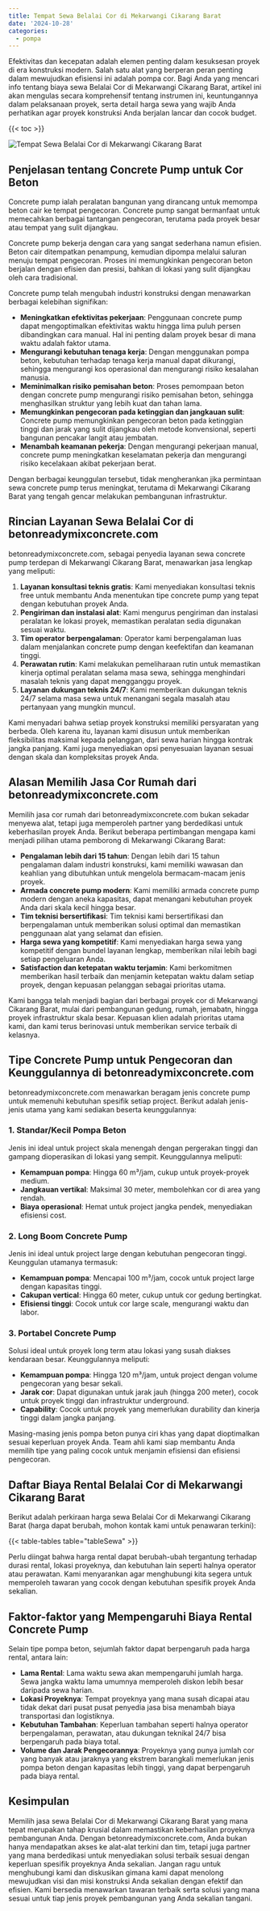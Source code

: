 ```yaml
---
title: Tempat Sewa Belalai Cor di Mekarwangi Cikarang Barat
date: '2024-10-28'
categories:
  - pompa
---
```


Efektivitas dan kecepatan adalah elemen penting dalam kesuksesan proyek di era konstruksi modern. Salah satu alat yang berperan peran penting dalam mewujudkan efisiensi ini adalah pompa cor. Bagi Anda yang mencari info tentang biaya sewa Belalai Cor di Mekarwangi Cikarang Barat, artikel ini akan mengulas secara komprehensif tentang instrumen ini, keuntungannya dalam pelaksanaan proyek, serta detail harga sewa yang wajib Anda perhatikan agar proyek konstruksi Anda berjalan lancar dan cocok budget.

{{< toc >}}

![Tempat Sewa Belalai Cor di Mekarwangi Cikarang Barat](https://betoncor8.github.io/pump/concrete-pump%20(4).png)

## Penjelasan tentang Concrete Pump untuk Cor Beton

Concrete pump ialah peralatan bangunan yang dirancang untuk memompa beton cair ke tempat pengecoran. Concrete pump sangat bermanfaat untuk memecahkan berbagai tantangan pengecoran, terutama pada proyek besar atau tempat yang sulit dijangkau.

Concrete pump bekerja dengan cara yang sangat sederhana namun efisien. Beton cair ditempatkan penampung, kemudian dipompa melalui saluran menuju tempat pengecoran. Proses ini memungkinkan pengecoran beton berjalan dengan efisien dan presisi, bahkan di lokasi yang sulit dijangkau oleh cara tradisional.

Concrete pump telah mengubah industri konstruksi dengan menawarkan berbagai kelebihan signifikan:

- **Meningkatkan efektivitas pekerjaan**: Penggunaan concrete pump dapat mengoptimalkan efektivitas waktu hingga lima puluh persen dibandingkan cara manual. Hal ini penting dalam proyek besar di mana waktu adalah faktor utama.
- **Mengurangi kebutuhan tenaga kerja**: Dengan menggunakan pompa beton, kebutuhan terhadap tenaga kerja manual dapat dikurangi, sehingga mengurangi kos operasional dan mengurangi risiko kesalahan manusia.
- **Meminimalkan risiko pemisahan beton**: Proses pemompaan beton dengan concrete pump mengurangi risiko pemisahan beton, sehingga menghasilkan struktur yang lebih kuat dan tahan lama.
- **Memungkinkan pengecoran pada ketinggian dan jangkauan sulit**: Concrete pump memungkinkan pengecoran beton pada ketinggian tinggi dan jarak yang sulit dijangkau oleh metode konvensional, seperti bangunan pencakar langit atau jembatan.
- **Menambah keamanan pekerja**: Dengan mengurangi pekerjaan manual, concrete pump meningkatkan keselamatan pekerja dan mengurangi risiko kecelakaan akibat pekerjaan berat.

Dengan berbagai keunggulan tersebut, tidak mengherankan jika permintaan sewa concrete pump terus meningkat, terutama di Mekarwangi Cikarang Barat yang tengah gencar melakukan pembangunan infrastruktur.

## Rincian Layanan Sewa Belalai Cor di betonreadymixconcrete.com

betonreadymixconcrete.com, sebagai penyedia layanan sewa concrete pump terdepan di Mekarwangi Cikarang Barat, menawarkan jasa lengkap yang meliputi:

1. **Layanan konsultasi teknis gratis**: Kami menyediakan konsultasi teknis free untuk membantu Anda menentukan tipe concrete pump yang tepat dengan kebutuhan proyek Anda.
2. **Pengiriman dan instalasi alat**: Kami mengurus pengiriman dan instalasi peralatan ke lokasi proyek, memastikan peralatan sedia digunakan sesuai waktu.
3. **Tim operator berpengalaman**: Operator kami berpengalaman luas dalam menjalankan concrete pump dengan keefektifan dan keamanan tinggi.
4. **Perawatan rutin**: Kami melakukan pemeliharaan rutin untuk memastikan kinerja optimal peralatan selama masa sewa, sehingga menghindari masalah teknis yang dapat mengganggu proyek.
5. **Layanan dukungan teknis 24/7**: Kami memberikan dukungan teknis 24/7 selama masa sewa untuk menangani segala masalah atau pertanyaan yang mungkin muncul.

Kami menyadari bahwa setiap proyek konstruksi memiliki persyaratan yang berbeda. Oleh karena itu, layanan kami disusun untuk memberikan fleksibilitas maksimal kepada pelanggan, dari sewa harian hingga kontrak jangka panjang. Kami juga menyediakan opsi penyesuaian layanan sesuai dengan skala dan kompleksitas proyek Anda.

## Alasan Memilih Jasa Cor Rumah dari betonreadymixconcrete.com

Memilih jasa cor rumah dari betonreadymixconcrete.com bukan sekadar menyewa alat, tetapi juga memperoleh partner yang berdedikasi untuk keberhasilan proyek Anda. Berikut beberapa pertimbangan mengapa kami menjadi pilihan utama pemborong di Mekarwangi Cikarang Barat:

- **Pengalaman lebih dari 15 tahun**: Dengan lebih dari 15 tahun pengalaman dalam industri konstruksi, kami memiliki wawasan dan keahlian yang dibutuhkan untuk mengelola bermacam-macam jenis proyek.
- **Armada concrete pump modern**: Kami memiliki armada concrete pump modern dengan aneka kapasitas, dapat menangani kebutuhan proyek Anda dari skala kecil hingga besar.
- **Tim teknisi bersertifikasi**: Tim teknisi kami bersertifikasi dan berpengalaman untuk memberikan solusi optimal dan memastikan penggunaan alat yang selamat dan efisien.
- **Harga sewa yang kompetitif**: Kami menyediakan harga sewa yang kompetitif dengan bundel layanan lengkap, memberikan nilai lebih bagi setiap pengeluaran Anda.
- **Satisfaction dan ketepatan waktu terjamin**: Kami berkomitmen memberikan hasil terbaik dan menjamin ketepatan waktu dalam setiap proyek, dengan kepuasan pelanggan sebagai prioritas utama.

Kami bangga telah menjadi bagian dari berbagai proyek cor di Mekarwangi Cikarang Barat, mulai dari pembangunan gedung, rumah, jemabatn, hingga proyek infrastruktur skala besar. Kepuasan klien adalah prioritas utama kami, dan kami terus berinovasi untuk memberikan service terbaik di kelasnya.

## Tipe Concrete Pump untuk Pengecoran dan Keunggulannya di betonreadymixconcrete.com

betonreadymixconcrete.com menawarkan beragam jenis concrete pump untuk memenuhi kebutuhan spesifik setiap project. Berikut adalah jenis-jenis utama yang kami sediakan beserta keunggulannya:

### 1\. Standar/Kecil Pompa Beton

Jenis ini ideal untuk project skala menengah dengan pergerakan tinggi dan gampang dioperasikan di lokasi yang sempit. Keunggulannya meliputi:

- **Kemampuan pompa**: Hingga 60 m³/jam, cukup untuk proyek-proyek medium.
- **Jangkauan vertikal**: Maksimal 30 meter, membolehkan cor di area yang rendah.
- **Biaya operasional**: Hemat untuk project jangka pendek, menyediakan efisiensi cost.

### 2\. Long Boom Concrete Pump

Jenis ini ideal untuk project large dengan kebutuhan pengecoran tinggi. Keunggulan utamanya termasuk:

- **Kemampuan pompa**: Mencapai 100 m³/jam, cocok untuk project large dengan kapasitas tinggi.
- **Cakupan vertical**: Hingga 60 meter, cukup untuk cor gedung bertingkat.
- **Efisiensi tinggi**: Cocok untuk cor large scale, mengurangi waktu dan labor.

### 3\. Portabel Concrete Pump

Solusi ideal untuk proyek long term atau lokasi yang susah diakses kendaraan besar. Keunggulannya meliputi:

- **Kemampuan pompa**: Hingga 120 m³/jam, untuk project dengan volume pengecoran yang besar sekali.
- **Jarak cor**: Dapat digunakan untuk jarak jauh (hingga 200 meter), cocok untuk proyek tinggi dan infrastruktur underground.
- **Capability**: Cocok untuk proyek yang memerlukan durability dan kinerja tinggi dalam jangka panjang.

Masing-masing jenis pompa beton punya ciri khas yang dapat dioptimalkan sesuai keperluan proyek Anda. Team ahli kami siap membantu Anda memilih tipe yang paling cocok untuk menjamin efisiensi dan efisiensi pengecoran.

## Daftar Biaya Rental Belalai Cor di Mekarwangi Cikarang Barat

Berikut adalah perkiraan harga sewa Belalai Cor di Mekarwangi Cikarang Barat (harga dapat berubah, mohon kontak kami untuk penawaran terkini):

{{< table-tables table="tableSewa" >}}

Perlu diingat bahwa harga rental dapat berubah-ubah tergantung terhadap durasi rental, lokasi proyeknya, dan kebutuhan lain seperti halnya operator atau perawatan. Kami menyarankan agar menghubungi kita segera untuk memperoleh tawaran yang cocok dengan kebutuhan spesifik proyek Anda sekalian.

## Faktor-faktor yang Mempengaruhi Biaya Rental Concrete Pump

Selain tipe pompa beton, sejumlah faktor dapat berpengaruh pada harga rental, antara lain:

- **Lama Rental**: Lama waktu sewa akan mempengaruhi jumlah harga. Sewa jangka waktu lama umumnya memperoleh diskon lebih besar daripada sewa harian.
- **Lokasi Proyeknya**: Tempat proyeknya yang mana susah dicapai atau tidak dekat dari pusat pusat penyedia jasa bisa menambah biaya transportasi dan logistiknya.
- **Kebutuhan Tambahan**: Keperluan tambahan seperti halnya operator berpengalaman, perawatan, atau dukungan teknikal 24/7 bisa berpengaruh pada biaya total.
- **Volume dan Jarak Pengecorannya**: Proyeknya yang punya jumlah cor yang banyak atau jaraknya yang ekstrem barangkali memerlukan jenis pompa beton dengan kapasitas lebih tinggi, yang dapat berpengaruh pada biaya rental.

## Kesimpulan

Memilih jasa sewa Belalai Cor di Mekarwangi Cikarang Barat yang mana tepat merupakan tahap krusial dalam memastikan keberhasilan proyeknya pembangunan Anda. Dengan betonreadymixconcrete.com, Anda bukan hanya mendapatkan akses ke alat-alat terkini dan tim, tetapi juga partner yang mana berdedikasi untuk menyediakan solusi terbaik sesuai dengan keperluan spesifik proyeknya Anda sekalian. Jangan ragu untuk menghubungi kami dan diskusikan gimana kami dapat menolong mewujudkan visi dan misi konstruksi Anda sekalian dengan efektif dan efisien. Kami bersedia menawarkan tawaran terbaik serta solusi yang mana sesuai untuk tiap jenis proyek pembangunan yang Anda sekalian tangani.
